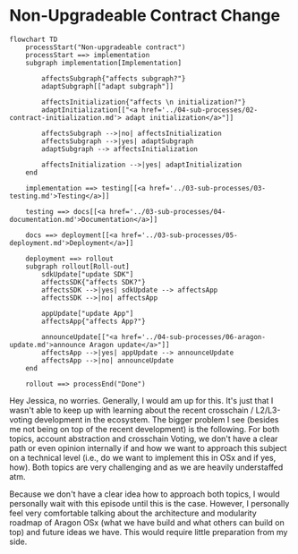# Non-Upgradeable Contract Change

```mermaid
flowchart TD
    processStart("Non-upgradeable contract")
    processStart ==> implementation
    subgraph implementation[Implementation]

        affectsSubgraph{"affects subgraph?"}
        adaptSubgraph[["adapt subgraph"]]

        affectsInitialization{"affects \n initialization?"}
        adaptInitialization[["<a href='../04-sub-processes/02-contract-initialization.md'> adapt initialization</a>"]]

        affectsSubgraph -->|no| affectsInitialization
        affectsSubgraph -->|yes| adaptSubgraph
        adaptSubgraph --> affectsInitialization

        affectsInitialization -->|yes| adaptInitialization
    end

    implementation ==> testing[[<a href='../03-sub-processes/03-testing.md'>Testing</a>]]

    testing ==> docs[[<a href='../03-sub-processes/04-documentation.md'>Documentation</a>]]

    docs ==> deployment[[<a href='../03-sub-processes/05-deployment.md'>Deployment</a>]]

    deployment ==> rollout
    subgraph rollout[Roll-out]
        sdkUpdate["update SDK"]
        affectsSDK{"affects SDK?"}
        affectsSDK -->|yes| sdkUpdate --> affectsApp
        affectsSDK -->|no| affectsApp

        appUpdate["update App"]
        affectsApp{"affects App?"}

        announceUpdate[["<a href='../04-sub-processes/06-aragon-update.md'>announce Aragon update</a>"]]
        affectsApp -->|yes| appUpdate --> announceUpdate
        affectsApp -->|no| announceUpdate
    end

    rollout ==> processEnd("Done")
```

Hey Jessica, no worries. Generally, I would am up for this. It's just that I wasn't able to keep up with learning about the recent crosschain / L2/L3-voting development in the ecosystem.
The bigger problem I see (besides me not being on top of the recent development) is the following.
For both topics, account abstraction and crosschain Voting, we don't have a clear path or even opinion internally if and how we want to approach this subject on a technical level (i.e., do we want to implement this in OSx and if yes, how). Both topics are very challenging and as we are heavily understaffed atm.

Because we don't have a clear idea how to approach both topics, I would personally wait with this episode until this is the case. However, I personally feel very comfortable talking about the architecture and modularity roadmap of Aragon OSx (what we have build and what others can build on top) and future ideas we have. This would require little preparation from my side.
